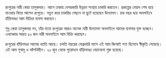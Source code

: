 রংপুরের নারী কেয়া তালুকদার। আগে ঢাকায় বেসরকারি উন্নয়ন সংস্থায় চাকরি করতেন। প্রকল্পের মেয়াদ শেষ হয়ে যাওয়ায় ফিরে আসেন রংপুরে। নতুন করে চাকরির পেছনে না ছুটে হয়েছেন উদ্যোক্তা। চার বছর ধরে অনলাইনে হাঁড়িভাঙা আম বিক্রির ব্যবসা করছেন।

শুধু কেয়া তালুকদার নন, তাঁর মতো রংপুরের আরও অনেক নারী উদ্যোক্তা অনলাইনে আমের ব্যবসায় যুক্ত হচ্ছেন। এখানকার অন্তত ৫০ জন নারী অনলাইনে আম বিক্রি করছেন।

রংপুরের হাঁড়িভাঙা আমের খ্যাতি আছে। চলতি বছরের ফেব্রুয়ারি মাসে এই আম জিআই পণ্য হিসেবে স্বীকৃতি পেয়েছে। এই আম সুস্বাদু ও আঁশবিহীন। ২০ জুন থেকে পুরোদমে হাঁড়িভাঙা বেচাকেনা শুরু হয়েছে।
